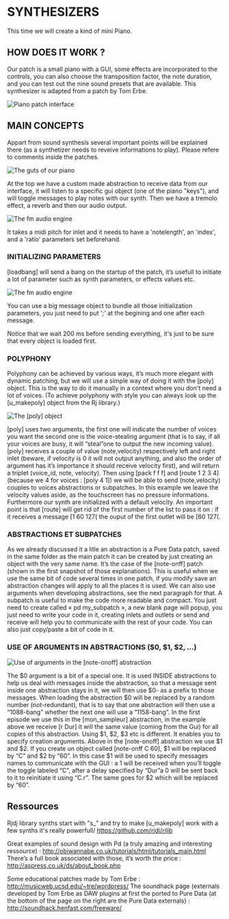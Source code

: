 # SYNTHESIZERS
This time we will create a kind of mini Piano.

## HOW DOES IT WORK ?
Our patch is a small piano with a GUI, some effects are incorporated to the controls, you can also choose the transposition factor, the note duration, and you can test out the nine sound presets that are available. This synthesizer is adapted from a patch by Tom Erbe.

![Piano patch interface](../assets/tuto3-1.png)

## MAIN CONCEPTS 
Appart from sound synthesis several important points will be explained there (as a synthetizer needs to reveive informations to play). Please refere to comments inside the patches.

![The guts of our piano](../assets/tuto3-2.png)

At the top we have a custom made abstraction to receive data from our interface, it will listen to a specific gui object (one of the piano "keys"), and will toggle messages to play notes with our synth.
Then we have a tremolo effect, a reverb and then our audio output.

![The fm audio engine](../assets/tuto3-3.png)

It takes a midi pitch for inlet and it needs to have a 'notelength', an 'index', and a 'ratio' parameters set beforehand.

### INITIALIZING PARAMETERS

[loadbang] will send a bang on the startup of the patch, it’s usefull to initiate a lot of parameter such as synth parameters, or effects values etc.

![The fm audio engine](../assets/tuto3-4.png)

You can use a big message object to bundle all those initialization parameters, you just need to put ';' at the begining and one after each message.

Notice that we wait 200 ms before sending everything, it's just to be sure that every object is loaded first.

### POLYPHONY

Polyphony can be achieved by various ways, it’s much more elegant with dynamic patching, but we will use a simple way of doing it with the [poly] object. This is the way to do it manually in a context where you don't need a lot of voices. (To achieve polyphony with style you can always look up the [u_makepoly] object from the Rj library.)

![The [poly] object](../assets/tuto3-5.png)

[poly] uses two arguments, the first one will indicate the number of voices you want the second one is the voice-stealing argument (that is to say, if all your voices are busy, it will “steal”one to output the new incoming value). [poly] receives a couple of value (note,velocity) respectively left and right inlet (beware, if velocity is 0 it will not output anything, and also the order of argument has it’s importance it should receive velocity first), and will return a triplet (voice_id, note, velocity). Then using [pack f f f] and [route 1 2 3 4] (because we 4 for voices : [poly 4 1]) we will be able to send (note,velocity) couples to voices abstractions or subpatches. In this example we leave the velocity values aside, as the touchscreen has no pressure informations. Furthermore our synth are initialized with a default velocity. An important point is that [route] will get rid of the first number of the list to pass it on : if it receives a message [1 60 127( the ouput of the first outlet will be [60 127(.


### ABSTRACTIONS ET SUBPATCHES

As we already discussed it a litle an abstraction is a Pure Data patch, saved in the same folder as the main patch it can be created by just creating an object with the very same name. It’s the case of the [note-onff] patch (shown in the first snapshot of those explanations). This is useful when we use the same bit of code several times in one patch, if you modify save an abstraction changes will apply to all the places it is used. We can also use arguments when developing abstractions, see the next paragraph for that.
A subpatch is useful to make the code more readable and compact. You just need to create called « pd my_subpatch », a new blank page will popup, you just need to write your code in it, creating inlets and outlets or send and receive will help you to communicate with the rest of your code. You can also just copy/paste a bit of code in it.


### USE OF ARGUMENTS IN ABSTRACTIONS ($0, $1, $2, …)

![Use of arguments in the [note-onoff] abstraction](../assets/tuto3-6.png)

The $0 argument is a bit of a special one. It is used INSIDE abstractions to help us deal with messages inside the abstraction, so that a message sent inside one abstraction stays in it, we will then use $0- as a prefix to those messages. When loading the abstraction $0 will be replaced by a random number (not-redundant), that is to say that one abstraction will then use a “1088-bang” whether the next one will use a “1158-bang”. In the first episode we use this in the [mon_sampleur] abstraction, in the example above we receive [r Dur] it will the same value (coming from the Gui) for all copies of this abstraction.
Using $1, $2, $3 etc is different. It enables you to specify creation arguments. Above in the [note-onoff] abstraction we use $1 and $2. If you create un object called [note-onff C 60], $1 will be replaced by “C” and $2 by “60”. In this case $1 will be used to specify messages names to communicate with the GUI : a 1 will be received when you’ll toggle the toggle labeled “C”, after a delay specified by “Dur”a 0 will be sent back to it to reinitiate it using “C.r”. The same goes for $2 which will be replaced by “60”.


## Ressources

Rjdj library synths start with "s_" and try to make [u_makepoly] work with a few synths it's really powerfull/
https://github.com/rjdj/rjlib

Great examples of sound design with Pd (a truly amazing and interesting ressource) : http://obiwannabe.co.uk/tutorials/html/tutorials_main.html
There’s a full book associated with those, it’s worth the price  : http://aspress.co.uk/ds/about_book.php

Some educational patches made by Tom Erbe : http://musicweb.ucsd.edu/~tre/wordpress/
The soundhack page (externals developed by Tom Erbe as DAW plugins at first the ported to Pure Data (at the bottom of the page on the right are the Pure Data externals) : http://soundhack.henfast.com/freeware/










